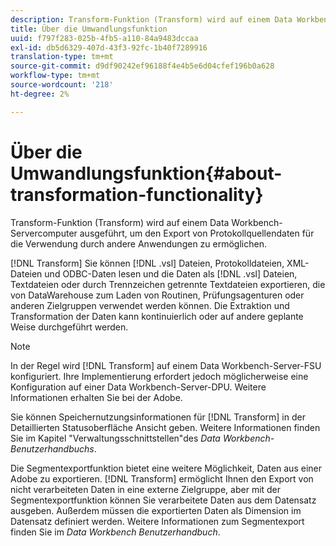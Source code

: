 ```yaml
---
description: Transform-Funktion (Transform) wird auf einem Data Workbench-Servercomputer ausgeführt, um den Export von Protokollquellendaten für die Verwendung durch andere Anwendungen zu ermöglichen.
title: Über die Umwandlungsfunktion
uuid: f797f283-025b-4fb5-a110-84a9483dccaa
exl-id: db5d6329-407d-43f3-92fc-1b40f7289916
translation-type: tm+mt
source-git-commit: d9df90242ef96188f4e4b5e6d04cfef196b0a628
workflow-type: tm+mt
source-wordcount: '218'
ht-degree: 2%

---
```


# Über die Umwandlungsfunktion{#about-transformation-functionality}

Transform-Funktion (Transform) wird auf einem Data Workbench-Servercomputer ausgeführt, um den Export von Protokollquellendaten für die Verwendung durch andere Anwendungen zu ermöglichen.

[!DNL Transform] Sie können  [!DNL .vsl] Dateien, Protokolldateien, XML-Dateien und ODBC-Daten lesen und die Daten als  [!DNL .vsl] Dateien, Textdateien oder durch Trennzeichen getrennte Textdateien exportieren, die von DataWarehouse zum Laden von Routinen, Prüfungsagenturen oder anderen Zielgruppen verwendet werden können. Die Extraktion und Transformation der Daten kann kontinuierlich oder auf andere geplante Weise durchgeführt werden.

>[!NOTE]
>
>In der Regel wird [!DNL Transform] auf einem Data Workbench-Server-FSU konfiguriert. Ihre Implementierung erfordert jedoch möglicherweise eine Konfiguration auf einer Data Workbench-Server-DPU. Weitere Informationen erhalten Sie bei der Adobe.

Sie können Speichernutzungsinformationen für [!DNL Transform] in der Detaillierten Statusoberfläche Ansicht geben. Weitere Informationen finden Sie im Kapitel &quot;Verwaltungsschnittstellen&quot;des *Data Workbench-Benutzerhandbuchs*.

Die Segmentexportfunktion bietet eine weitere Möglichkeit, Daten aus einer Adobe zu exportieren. [!DNL Transform] ermöglicht Ihnen den Export von nicht verarbeiteten Daten in eine externe Zielgruppe, aber mit der Segmentexportfunktion können Sie verarbeitete Daten aus dem Datensatz ausgeben. Außerdem müssen die exportierten Daten als Dimension im Datensatz definiert werden. Weitere Informationen zum Segmentexport finden Sie im *Data Workbench Benutzerhandbuch*.
